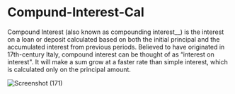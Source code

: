 # Compund-Interest-Cal

Compound Interest (also known as compounding interest__) is the interest on a loan or deposit calculated based on both the initial principal and the accumulated interest from previous periods. Believed to have originated in 17th-century Italy, compound interest can be thought of as “interest on interest". It will make a sum grow at a faster rate than simple interest, which is calculated only on the principal amount.


![Screenshot (171)](https://user-images.githubusercontent.com/90108144/190895255-2f357fc0-01ed-4bbf-bb12-28ffdace82b3.png)
